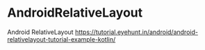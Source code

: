 # AndroidRelativeLayout
Android RelativeLayout
https://tutorial.eyehunt.in/android/android-relativelayout-tutorial-example-kotlin/
